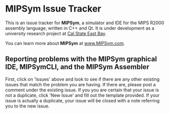 # MIPSym Issue Tracker

This is an issue tracker for **MIPSym**, a simulator and IDE for the MIPS R2000 assembly language, written in C++ and Qt.
It is under development as a university research project at [Cal State East Bay](https://www.csueastbay.edu/engineering/).

You can learn more about **MIPSym** at www.MIPSym.com.

## Reporting problems with the MIPSym graphical IDE, MIPSymCLI, and the MIPSym Assembler

First, click on 'Issues' above and look to see if there are any other existing issues that match 
the problem you are having. If there are, please post a comment under the existing issue. 
If you you are certain that your issue is not a duplicate, click 'New Issue' and fill out the template provided.
If your issue is actually a duplicate, your issue will be closed with a note referring you to the new issue.
